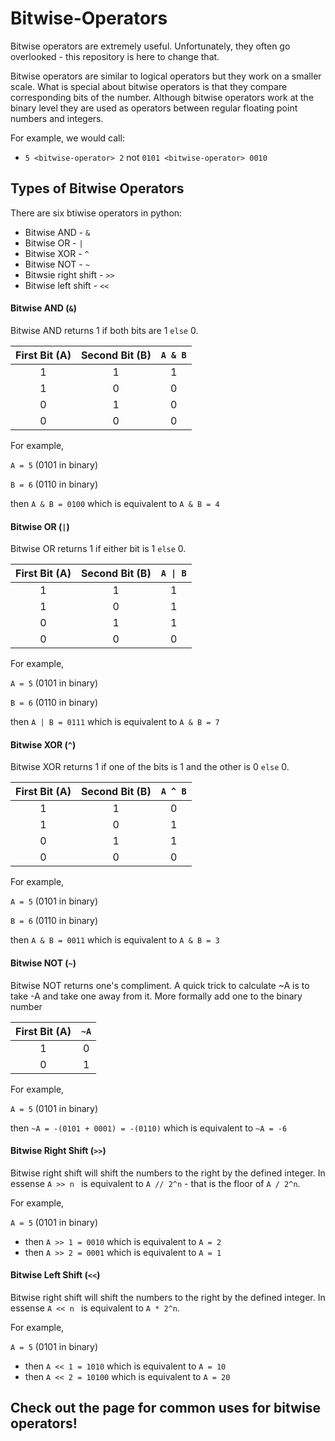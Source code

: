 # Bitwise-Operators
Bitwise operators are extremely useful. Unfortunately, they often go overlooked - this repository is here to change that.

Bitwise operators are similar to logical operators but they work on a smaller scale. What is special about bitwise operators is that they compare corresponding bits of the number. Although bitwise operators work at the binary level they are used as operators between regular floating point numbers and integers. 

For example, we would call:
* ```5 <bitwise-operator> 2``` not ```0101 <bitwise-operator> 0010``` 

## Types of Bitwise Operators
There are six btiwise operators in python:
* Bitwise AND - ```&```
* Bitwise OR - ```|```
* Bitwise XOR - ```^```
* Bitwise NOT - ```~```
* Bitwsie right shift - ```>>```
* Bitwise left shift - ```<<```



#### Bitwise AND (```&```)
Bitwise AND returns 1 if both bits are 1 ```else``` 0.

| First Bit (A) | Second Bit (B) |  ```A & B```  |
|      :---:    |      :---:     |     :---:   |
|        1      |        1       |       1     |
|        1      |        0       |       0     |
|        0      |        1       |       0     |
|        0      |        0       |       0     |

For example, 

```A = 5``` (0101 in binary) 

```B = 6``` (0110 in binary)

then ```A & B = 0100``` which is equivalent to ```A & B = 4```



#### Bitwise OR (```|```)
Bitwise OR returns 1 if either bit is 1 ```else``` 0.

| First Bit (A) | Second Bit (B) |  ```A \| B```  |
|      :---:    |      :---:     |      :---:    |
|        1      |        1       |        1      |
|        1      |        0       |        1      |
|        0      |        1       |        1      |
|        0      |        0       |        0      |


For example, 

```A = 5``` (0101 in binary) 

```B = 6``` (0110 in binary)

then ```A | B = 0111``` which is equivalent to ```A & B = 7```



#### Bitwise XOR (```^```)
Bitwise XOR returns 1 if one of the bits is 1 and the other is 0 ```else``` 0.

| First Bit (A) | Second Bit (B) |  ```A ^ B```  |
|      :---:    |      :---:     |      :---:    |
|        1      |        1       |        0      |
|        1      |        0       |        1      |
|        0      |        1       |        1      |
|        0      |        0       |        0      |

For example, 

```A = 5``` (0101 in binary) 

```B = 6``` (0110 in binary)

then ```A & B = 0011``` which is equivalent to ```A & B = 3```

#### Bitwise NOT (```~```)
Bitwise NOT returns one's compliment. A quick trick to calculate ~A is to take -A and take one away from it. More formally add one to the binary number 

| First Bit (A) |    ```~A```   |
|      :---:    |      :---:    |
|        1      |        0      |
|        0      |        1      |

For example, 

```A = 5``` (0101 in binary) 

then ```~A = -(0101 + 0001) = -(0110)``` which is equivalent to ```~A = -6```

#### Bitwise Right Shift (```>>```)
Bitwise right shift will shift the numbers to the right by the defined integer. In essense ```A >> n ``` is equivalent to ``` A // 2^n ``` - that is the floor of ```A / 2^n```.

For example, 

```A = 5``` (0101 in binary) 

* then ```A >> 1 = 0010``` which is equivalent to ```A = 2```
* then ```A >> 2 = 0001``` which is equivalent to ```A = 1```

#### Bitwise Left Shift (```<<```)
Bitwise right shift will shift the numbers to the right by the defined integer. In essense ```A << n ``` is equivalent to ``` A * 2^n ```.

For example, 

```A = 5``` (0101 in binary) 

* then ```A << 1 = 1010``` which is equivalent to ```A = 10```
* then ```A << 2 = 10100``` which is equivalent to ```A = 20```

## Check out the page for common uses for bitwise operators!
